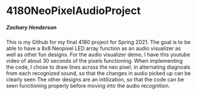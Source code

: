 # 4180NeoPixelAudioProject
##### Zachary Henderson
This is my Github for my final 4180 project for Spring 2021. The goal is to be able to have a 8x8 Neopixel LED array function as an audio visualizer as well as other fun designs.
For the audio visualizer demo, I have this youtube video of about 30 seconds of the pixels functioning.
When implementing the code, I chose to draw lines across the neo pixel, in alternating diagnoals from each recognized sound, so that the changes in audio picked up can be clearly seen
The other designs are an intilization, so that the code can be seen functioning properly before moving into the audio recognition.
